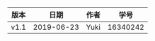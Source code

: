 | 版本 | 日期       | 作者 | 学号     |
| ---- | ---------- | ---- | -------- |
| v1.1 | 2019-06-23 | Yuki | 16340242 |